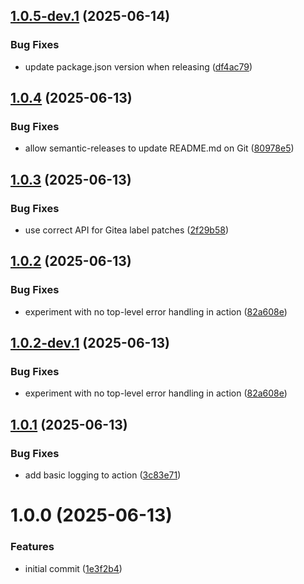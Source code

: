 ## [1.0.5-dev.1](https://github.com/AlessandroZanatta/declarative-labels/compare/v1.0.4...v1.0.5-dev.1) (2025-06-14)


### Bug Fixes

* update package.json version when releasing ([df4ac79](https://github.com/AlessandroZanatta/declarative-labels/commit/df4ac79126853ff35617a36b10398b60a087364f))

## [1.0.4](https://github.com/AlessandroZanatta/declarative-labels/compare/v1.0.3...v1.0.4) (2025-06-13)


### Bug Fixes

* allow semantic-releases to update README.md on Git ([80978e5](https://github.com/AlessandroZanatta/declarative-labels/commit/80978e5335c0847e170a4af04a2922e0d87f5c8e))

## [1.0.3](https://github.com/AlessandroZanatta/declarative-labels/compare/v1.0.2...v1.0.3) (2025-06-13)


### Bug Fixes

* use correct API for Gitea label patches ([2f29b58](https://github.com/AlessandroZanatta/declarative-labels/commit/2f29b58c18823d60a89725ecdf01ad95cf2282f7))

## [1.0.2](https://github.com/AlessandroZanatta/declarative-labels/compare/v1.0.1...v1.0.2) (2025-06-13)

### Bug Fixes

- experiment with no top-level error handling in action ([82a608e](https://github.com/AlessandroZanatta/declarative-labels/commit/82a608e0cd12d46fdadc9cf928be39f9872ca0fd))

## [1.0.2-dev.1](https://github.com/AlessandroZanatta/declarative-labels/compare/v1.0.1...v1.0.2-dev.1) (2025-06-13)

### Bug Fixes

- experiment with no top-level error handling in action ([82a608e](https://github.com/AlessandroZanatta/declarative-labels/commit/82a608e0cd12d46fdadc9cf928be39f9872ca0fd))

## [1.0.1](https://github.com/AlessandroZanatta/declarative-labels/compare/v1.0.0...v1.0.1) (2025-06-13)

### Bug Fixes

- add basic logging to action ([3c83e71](https://github.com/AlessandroZanatta/declarative-labels/commit/3c83e714ab407d1f8d2aea9dee60dfceb13c8c7e))

# 1.0.0 (2025-06-13)

### Features

- initial commit ([1e3f2b4](https://github.com/AlessandroZanatta/declarative-labels/commit/1e3f2b42da5c6010727c67b81efc01a5a9f133a0))

